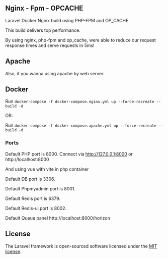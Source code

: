## Nginx - Fpm - OPCACHE

Laravel Docker Nginx build using PHP-FPM and OP_CACHE.

This build delivers top performance.

By using nginx, php-fpm and op_cache, were able to reduce our request response times and serve requests in 5ms!

## Apache
Also, if you wanna using apache by web server.

## Docker
Run ```docker-compose -f docker-compose.nginx.yml up --force-recreate --build -d```

OR:

Run ```docker-compose -f docker-compose.apache.yml up --force-recreate --build -d```

### Ports

Default PHP port is 8000. Connect via http://127.0.0.1:8000 or http://localhost:8000

And using vue with vite in php container

Default DB port is 3306.

Default Phpmyadmin port is 8001.

Default Redis port is 6379.

Default Redis-ui port is 8002.

Default Queue panel http://localhost:8000/horizon

## License

The Laravel framework is open-sourced software licensed under the [MIT license](https://opensource.org/licenses/MIT).
